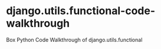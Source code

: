 django.utils.functional-code-walkthrough
========================================

Box Python Code Walkthrough of django.utils.functional
